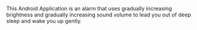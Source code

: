 This Android Application is an alarm that uses gradually increasing brightness and gradually increasing sound volume to lead you out of deep sleep and wake you up gently.